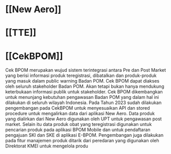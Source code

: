 # [[New Aero]]

# [[TTE]]

# [[CekBPOM]]
Cek BPOM merupakan wujud sistem terintegrasi antara Pre dan Post Market yang berisi informasi produk teregistrasi, dibatalkan dan produk-produk yang masuk dalam public warning Badan POM. Cek BPOM dapat diakses oleh seluruh stakeholder Badan POM. Akan tetapi bukan hanya mendukung keterbukaan informasi publik untuk stakeholder. Cek BPOM dikembangkan untuk menunjang kebutuhan pengawasan Badan POM yang dalam hal ini dilakukan di seluruh wilayah Indonesia.
Pada Tahun 2023 sudah dilakukan pengembangan pada CekBPOM untuk menyesuaikan API dan stored procedure untuk mengalirkan data dari aplikasi New Aero. Data produk yang dialirkan dari New Aero digunakan oleh UPT untuk pengawasan post market. Selain itu data produk obat yang teregistrasi digunakan untuk pencarian produk pada aplikasi BPOM Mobile dan untuk pendaftaran pengajuan SKI dan SKE di aplikasi E-BPOM. Pengembangan juga dilakukan pada fitur manajemen produk ditarik dari peredaran yang digunakan oleh Direktorat KMEI untuk mengelola produ